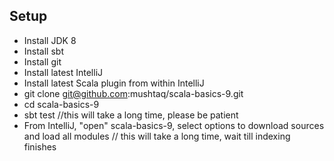 

Setup
------

- Install JDK 8
- Install sbt
- Install git
- Install latest IntelliJ
- Install latest Scala plugin from within IntelliJ
- git clone git@github.com:mushtaq/scala-basics-9.git
- cd scala-basics-9
- sbt test //this will take a long time, please be patient
- From IntelliJ, "open" scala-basics-9, select options to download sources and load all modules // this will take a long time, wait till indexing finishes
